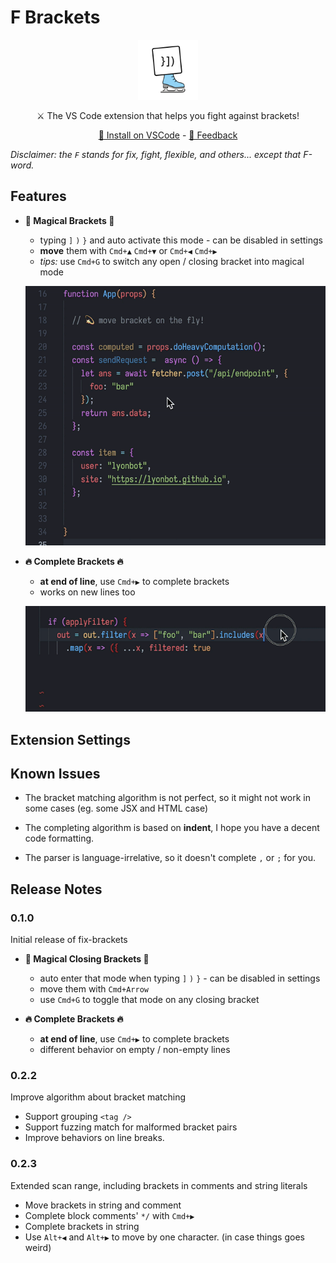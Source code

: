 # F Brackets

<div align="center">

<img src="./images/icon.png" width="96" height="96">

⚔️ The VS Code extension that helps you fight against brackets!

[💾 Install on VSCode](https://marketplace.visualstudio.com/items?itemName=lyonbot.fix-brackets) - [💬 Feedback](https://github.com/lyonbot/fix-brackets/issues)

</div>

*Disclaimer: the `F` stands for fix, fight, flexible, and others... except that F-word.*

## Features

- **💫 Magical Brackets 💫**

  - typing `]` `)` `}` and auto activate this mode - can be disabled in settings
  - **move** them with `Cmd+▲` `Cmd+▼` or `Cmd+◀` `Cmd+▶`
  - _tips:_ use `Cmd+G` to switch any open / closing bracket into magical mode

  ![](./images/magical-bracket.gif)

- **🔥 Complete Brackets 🔥**

  - **at end of line**, use `Cmd+▶` to complete brackets
  - works on new lines too

  ![](./images/complete-bracket.gif)

## Extension Settings

## Known Issues

- The bracket matching algorithm is not perfect, so it might not work in some cases (eg. some JSX and HTML case)

- The completing algorithm is based on **indent**, I hope you have a decent code formatting.

- The parser is language-irrelative, so it doesn't complete `,` or `;` for you.

## Release Notes

### 0.1.0

Initial release of fix-brackets

- **💫 Magical Closing Brackets 💫**

  - auto enter that mode when typing `]` `)` `}` - can be disabled in settings
  - move them with `Cmd+Arrow`
  - use `Cmd+G` to toggle that mode on any closing bracket

- **🔥 Complete Brackets 🔥**

  - **at end of line**, use `Cmd+▶` to complete brackets
  - different behavior on empty / non-empty lines

### 0.2.2

Improve algorithm about bracket matching

- Support grouping `<tag />`
- Support fuzzing match for malformed bracket pairs
- Improve behaviors on line breaks.

### 0.2.3

Extended scan range, including brackets in comments and string literals

- Move brackets in string and comment
- Complete block comments' `*/` with `Cmd+▶`
- Complete brackets in string
- Use `Alt+◀` and `Alt+▶` to move by one character. (in case things goes weird)
